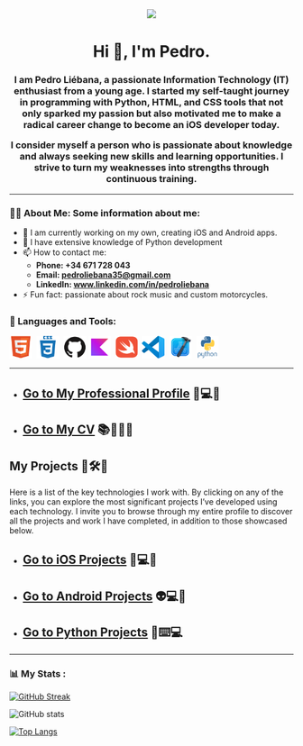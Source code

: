 
<div id="header" align="center">
   <img src="https://media.giphy.com/media/v1.Y2lkPTc5MGI3NjExeWVoeWNwNWtrM2ZtbGdqNzBtdWcya3ZlMWV0M3Y1N3duNDVuYWc4MCZlcD12MV9pbnRlcm5hbF9naWZfYnlfaWQmY3Q9Zw/qgQUggAC3Pfv687qPC/giphy.gif" width="200"/>
   <h1 align="center"> Hi 👋, I'm Pedro. </h1>
   <h3 align="center"> I am Pedro Liébana, a passionate Information Technology (IT) enthusiast from a young age. I started my self-taught journey in programming with Python, HTML, and CSS tools that not only sparked my passion but also motivated me to make a radical career change to become an iOS developer today.

I consider myself a person who is passionate about knowledge and always seeking new skills and learning opportunities. I strive to turn my weaknesses into strengths through continuous training.
   </h3>
</div>

---

### 👨‍💻 About Me: Some information about me:

- 🔭 I am currently working on my own, creating iOS and Android apps. 
- 🌱 I have extensive knowledge of Python development 
- 📫 How to contact me:
  * **Phone: +34 671 728 043**
  * **Email: pedroliebana35@gmail.com**
  * **LinkedIn: www.linkedin.com/in/pedroliebana**
- ⚡ Fun fact: passionate about rock music and custom motorcycles.

<div align="left">
   <h3>🔨 Languages and Tools:</h3>
   <div>
       <img src="https://github.com/devicons/devicon/blob/master/icons/html5/html5-original.svg" title="HTML5" alt="HTML" width="40" height="40"/>&nbsp;
       <img src="https://github.com/devicons/devicon/blob/master/icons/css3/css3-plain-wordmark.svg"  title="CSS3" alt="CSS" width="40" height="40"/>&nbsp;
       <img src="https://github.com/devicons/devicon/blob/master/icons/github/github-original.svg" title="GitHub" **alt="GitHub" width="40" height="40"/>
       <img src="https://github.com/devicons/devicon/blob/master/icons/kotlin/kotlin-original.svg"  title="Kotlin" alt="Kotlin" width="40" height="40"/>&nbsp;
       <img src="https://github.com/devicons/devicon/blob/master/icons/swift/swift-original.svg"  title="Swift" alt="Swift" width="40" height="40"/>&nbsp;
       <img src="https://github.com/devicons/devicon/blob/master/icons/vscode/vscode-original.svg"  title="VSCode" alt="VSCode" width="40" height="40"/>&nbsp;
       <img src="https://github.com/devicons/devicon/blob/master/icons/xcode/xcode-original.svg"  title="Xcode" alt="Xcode" width="40" height="40"/>&nbsp;
       <img src="https://github.com/devicons/devicon/blob/master/icons/python/python-original-wordmark.svg"  title="Python" alt="Python" width="40" height="40"/>&nbsp;
   </div>
</div>

---
* ## [Go to My Professional Profile](https://github.com/Castellano46/Castellano46/blob/main/profile.md) 📝💻📱
* ## [Go to My CV](https://github.com/Castellano46/Castellano46/blob/main/CV-Pedro.pdf) 📚🧑🏼‍💻

## My Projects 🚧🛠️🚧

Here is a list of the key technologies I work with. By clicking on any of the links, you can explore the most significant projects I’ve developed using each technology. I invite you to browse through my entire profile to discover all the projects and work I have completed, in addition to those showcased below.

* ## [Go to iOS Projects](https://github.com/Castellano46/Castellano46/blob/main/projectsiOS.md) 🍏💻📱
* ## [Go to Android Projects](https://github.com/Castellano46/Castellano46/blob/main/projectsAndroid.md) 👽💻📱
* ## [Go to Python Projects](https://github.com/Castellano46/Castellano46/blob/main/profile.md) 🐍⌨️💻

---                                                                       
### 📊 My Stats :

[![GitHub Streak](https://streak-stats.demolab.com?user=Castellano46&theme=radical)](https://git.io/streak-stats)

![GitHub stats](https://github-readme-stats.vercel.app/api?username=Castellano46&show_icons=true&theme=radical)

[![Top Langs](https://github-readme-stats.vercel.app/api/top-langs/?username=Castellano46&theme=tokyonight)](https://github.com/anuraghazra/github-readme-stats)
